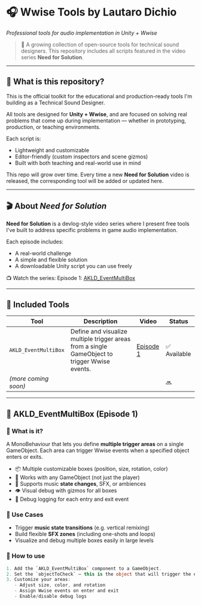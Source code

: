 # 🎧 Wwise Tools by Lautaro Dichio
_Professional tools for audio implementation in Unity + Wwise_

> 🧰 A growing collection of open-source tools for technical sound designers.
> This repository includes all scripts featured in the video series **Need for Solution**.

---

## 🧠 What is this repository?

This is the official toolkit for the educational and production-ready tools I'm building as a Technical Sound Designer.

All tools are designed for **Unity + Wwise**, and are focused on solving real problems that come up during implementation — whether in prototyping, production, or teaching environments.

Each script is:
- Lightweight and customizable
- Editor-friendly (custom inspectors and scene gizmos)
- Built with both teaching and real-world use in mind

This repo will grow over time. Every time a new **Need for Solution** video is released, the corresponding tool will be added or updated here.

---

## 🎬 About *Need for Solution*

**Need for Solution** is a devlog-style video series where I present free tools I've built to address specific problems in game audio implementation.

Each episode includes:
- A real-world challenge
- A simple and flexible solution
- A downloadable Unity script you can use freely

📺 Watch the series: 
 Episode 1: [AKLD_EventMultiBox](https://youtu.be/WdFs3uQ-2k8)

---

## 🧩 Included Tools

| Tool | Description | Video | Status |
|------|-------------|--------|--------|
| `AKLD_EventMultiBox` | Define and visualize multiple trigger areas from a single GameObject to trigger Wwise events. | [Episode 1](#akld_eventmultibox) | ✅ Available |
| *(more coming soon)* |  |  | 🔜 |

---

## 🔷 AKLD_EventMultiBox (Episode 1)

### 🎯 What is it?

A MonoBehaviour that lets you define **multiple trigger areas** on a single GameObject. Each area can trigger Wwise events when a specified object enters or exits.

- 📦 Multiple customizable boxes (position, size, rotation, color)
- 🧩 Works with any GameObject (not just the player)
- 🎵 Supports music **state changes**, SFX, or ambiences
- 👁️ Visual debug with gizmos for all boxes
- 🧪 Debug logging for each entry and exit event

### 🚀 Use Cases

- Trigger **music state transitions** (e.g. vertical remixing)
- Build flexible **SFX zones** (including one-shots and loops)
- Visualize and debug multiple boxes easily in large levels

### 🧰 How to use

```csharp
1. Add the `AKLD_EventMultiBox` component to a GameObject.
2. Set the `objectToCheck` — this is the object that will trigger the events.
3. Customize your areas:
   - Adjust size, color, and rotation
   - Assign Wwise events on enter and exit
   - Enable/disable debug logs

